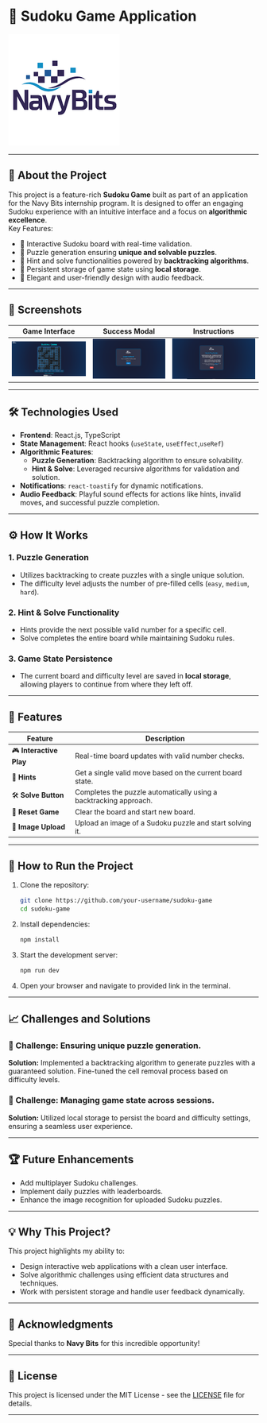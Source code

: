
# 🎲 **Sudoku Game Application**

![Navy Bits Logo](./public/readmeimage.png)


---

## 🌟 **About the Project**

This project is a feature-rich **Sudoku Game** built as part of an application for the Navy Bits internship program. It is designed to offer an engaging Sudoku experience with an intuitive interface and a focus on **algorithmic excellence**.  
Key Features:
- 🔹 Interactive Sudoku board with real-time validation.
- 🔹 Puzzle generation ensuring **unique and solvable puzzles**.
- 🔹 Hint and solve functionalities powered by **backtracking algorithms**.
- 🔹 Persistent storage of game state using **local storage**.
- 🔹 Elegant and user-friendly design with audio feedback.

---

## 📸 **Screenshots**

| **Game Interface** | **Success Modal** | **Instructions** |
|---------------------|-------------------|------------------|  
| ![Game Interface](./public/screenshots/game_interface.PNG) | ![Success Modal](./public/screenshots/success_modal.PNG) | ![Instructions Modal](./public/screenshots/instruction_modal.PNG) |

---

## 🛠️ **Technologies Used**

- **Frontend**: React.js, TypeScript  
- **State Management**: React hooks (`useState`, `useEffect`,`useRef`)  
- **Algorithmic Features**:  
  - **Puzzle Generation**: Backtracking algorithm to ensure solvability.  
  - **Hint & Solve**: Leveraged recursive algorithms for validation and solution.  
- **Notifications**: `react-toastify` for dynamic notifications.  
- **Audio Feedback**: Playful sound effects for actions like hints, invalid moves, and successful puzzle completion.

---

## ⚙️ **How It Works**

### 1. **Puzzle Generation**
- Utilizes backtracking to create puzzles with a single unique solution.  
- The difficulty level adjusts the number of pre-filled cells (`easy`, `medium`, `hard`).  

### 2. **Hint & Solve Functionality**
- Hints provide the next possible valid number for a specific cell.  
- Solve completes the entire board while maintaining Sudoku rules.

### 3. **Game State Persistence**
- The current board and difficulty level are saved in **local storage**, allowing players to continue from where they left off.

---

## 🧩 **Features**

| Feature              | Description                                                    |  
|----------------------|----------------------------------------------------------------|  
| 🎮 **Interactive Play** | Real-time board updates with valid number checks.            |  
| 🧠 **Hints**           | Get a single valid move based on the current board state.     |  
| 🛠️ **Solve Button**    | Completes the puzzle automatically using a backtracking approach. |  
| 🔄 **Reset Game**      | Clear the board and start new board.                              |  
| 📂 **Image Upload**    | Upload an image of a Sudoku puzzle and start solving it.      |  

---

## 🎯 **How to Run the Project**

1. Clone the repository:  
   ```bash
   git clone https://github.com/your-username/sudoku-game
   cd sudoku-game
   ```
2. Install dependencies:  
   ```bash
   npm install
   ```
3. Start the development server:  
   ```bash
   npm run dev
   ```
4. Open your browser and navigate to provided link in the terminal.

---

## 📈 **Challenges and Solutions**

### 🔹 Challenge: **Ensuring unique puzzle generation.**  
**Solution:** Implemented a backtracking algorithm to generate puzzles with a guaranteed solution. Fine-tuned the cell removal process based on difficulty levels.

### 🔹 Challenge: **Managing game state across sessions.**  
**Solution:** Utilized local storage to persist the board and difficulty settings, ensuring a seamless user experience.

---

## 🏆 **Future Enhancements**

- Add multiplayer Sudoku challenges.  
- Implement daily puzzles with leaderboards.  
- Enhance the image recognition for uploaded Sudoku puzzles.  

---

## 💡 **Why This Project?**

This project highlights my ability to:
- Design interactive web applications with a clean user interface.  
- Solve algorithmic challenges using efficient data structures and techniques.  
- Work with persistent storage and handle user feedback dynamically.

---

## 🤝 **Acknowledgments**

Special thanks to **Navy Bits** for this incredible opportunity!  

---

## 📄 **License**

This project is licensed under the MIT License - see the [LICENSE](LICENSE) file for details.

---
